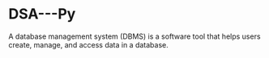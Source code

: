 # DSA---Py
A database management system (DBMS) is a software tool that helps users create, manage, and access data in a database.
